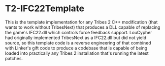 # T2-IFC22Template

This is the template implementation for any Tribes 2 C++ modification (that wants to work without TribesNext) that
produces a DLL capable of replacing the game's IFC22.dll which controls force feedback support. LouCypher had
originally implemented TribesNext as a IFC22.dll but did not yield source, so this template code is a reverse
engineering of that combined with Linker's gift code to produce a codebase that is capable of being loaded into
practically any Tribes 2 installation that's running the latest patches.
